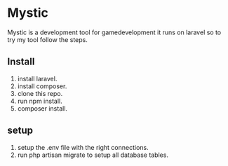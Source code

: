 # Mystic

Mystic is a development tool for gamedevelopment it runs on laravel so to try my tool follow the steps.

## Install

1. install laravel.
2. install composer.
3. clone this repo.
4. run npm install.
5. composer install.

## setup

1. setup the .env file with the right connections.
2. run php artisan migrate to setup all database tables.
  